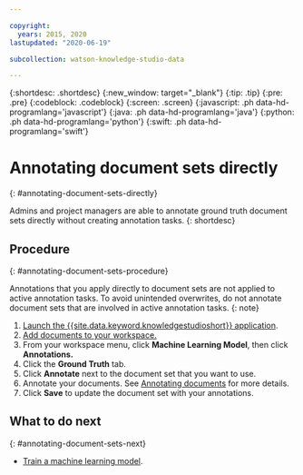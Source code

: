 ```yaml
---

copyright:
  years: 2015, 2020
lastupdated: "2020-06-19"

subcollection: watson-knowledge-studio-data

---
```


{:shortdesc: .shortdesc}
{:new_window: target="_blank"}
{:tip: .tip}
{:pre: .pre}
{:codeblock: .codeblock}
{:screen: .screen}
{:javascript: .ph data-hd-programlang='javascript'}
{:java: .ph data-hd-programlang='java'}
{:python: .ph data-hd-programlang='python'}
{:swift: .ph data-hd-programlang='swift'}

# Annotating document sets directly
{: #annotating-document-sets-directly}

Admins and project managers are able to annotate ground truth document sets directly without creating annotation tasks.
{: shortdesc}

## Procedure
{: #annotating-document-sets-procedure}

Annotations that you apply directly to document sets are not applied to active annotation tasks. To avoid unintended overwrites, do not annotate document sets that are involved in active annotation tasks.
{: note}

1. [Launch the {{site.data.keyword.knowledgestudioshort}} application](/docs/watson-knowledge-studio-data?topic=watson-knowledge-studio-data-wks_tutintro#launching-the-knowledge-studio-application).
2. [Add documents to your workspace.](/docs/watson-knowledge-studio-data?topic=watson-knowledge-studio-data-documents-for-annotation#wks_projadd)
3. From your workspace menu, click **Machine Learning Model**, then click **Annotations.**
4. Click the **Ground Truth** tab.
5. Click **Annotate** next to the document set that you want to use.
6. Annotate your documents. See [Annotating documents](/docs/watson-knowledge-studio-data?topic=watson-knowledge-studio-data-user-guide) for more details.
7. Click **Save** to update the document set with your annotations.

## What to do next
{: #annotating-document-sets-next}

- [Train a machine learning model](/docs/watson-knowledge-studio-data?topic=watson-knowledge-studio-data-train-ml).
